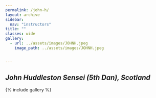 ```yaml
---
permalink: /john-h/
layout: archive
sidebar:
  nav: "instructors"
title: ""
classes: wide
gallery:
  - url: ../assets/images/JOHNH.jpeg
    image_path: ../assets/images/JOHNH.jpeg


---
```

## *John Huddleston Sensei (5th Dan), Scotland*

{% include gallery %}

